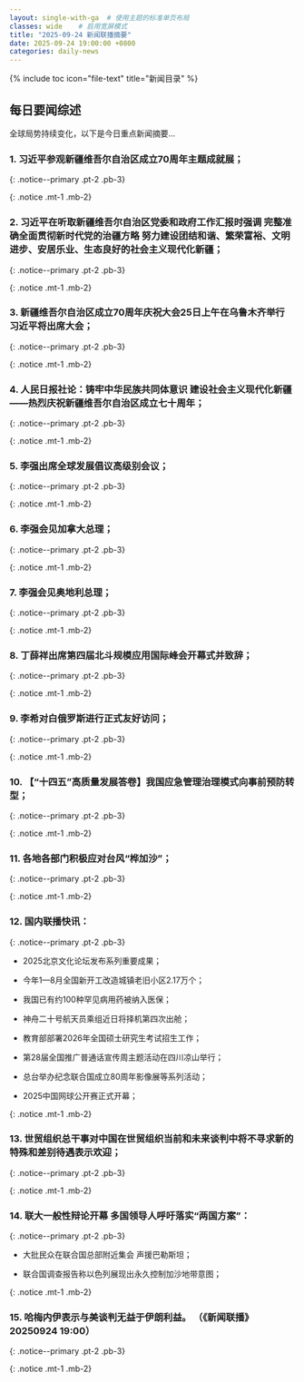 ```yaml
---
layout: single-with-ga  # 使用主题的标准单页布局
classes: wide    # 启用宽屏模式
title: "2025-09-24 新闻联播摘要"
date: 2025-09-24 19:00:00 +0800
categories: daily-news
---
```


{% include toc icon="file-text" title="新闻目录" %}
   
## 每日要闻综述

全球局势持续变化，以下是今日重点新闻摘要...

### 1. 习近平参观新疆维吾尔自治区成立70周年主题成就展； 

{: .notice--primary .pt-2 .pb-3}

{: .notice .mt-1 .mb-2}

### 2. 习近平在听取新疆维吾尔自治区党委和政府工作汇报时强调 完整准确全面贯彻新时代党的治疆方略 努力建设团结和谐、繁荣富裕、文明进步、安居乐业、生态良好的社会主义现代化新疆； 

{: .notice--primary .pt-2 .pb-3}

{: .notice .mt-1 .mb-2}

### 3. 新疆维吾尔自治区成立70周年庆祝大会25日上午在乌鲁木齐举行 习近平将出席大会； 

{: .notice--primary .pt-2 .pb-3}

{: .notice .mt-1 .mb-2}

### 4. 人民日报社论：铸牢中华民族共同体意识 建设社会主义现代化新疆——热烈庆祝新疆维吾尔自治区成立七十周年； 

{: .notice--primary .pt-2 .pb-3}

{: .notice .mt-1 .mb-2}

### 5. 李强出席全球发展倡议高级别会议； 

{: .notice--primary .pt-2 .pb-3}

{: .notice .mt-1 .mb-2}

### 6. 李强会见加拿大总理； 

{: .notice--primary .pt-2 .pb-3}

{: .notice .mt-1 .mb-2}

### 7. 李强会见奥地利总理； 

{: .notice--primary .pt-2 .pb-3}

{: .notice .mt-1 .mb-2}

### 8. 丁薛祥出席第四届北斗规模应用国际峰会开幕式并致辞； 

{: .notice--primary .pt-2 .pb-3}

{: .notice .mt-1 .mb-2}

### 9. 李希对白俄罗斯进行正式友好访问； 

{: .notice--primary .pt-2 .pb-3}

{: .notice .mt-1 .mb-2}

### 10. 【“十四五”高质量发展答卷】我国应急管理治理模式向事前预防转型； 

{: .notice--primary .pt-2 .pb-3}

{: .notice .mt-1 .mb-2}

### 11. 各地各部门积极应对台风“桦加沙”； 

{: .notice--primary .pt-2 .pb-3}

{: .notice .mt-1 .mb-2}

### 12. 国内联播快讯： 

{: .notice--primary .pt-2 .pb-3}

- 2025北京文化论坛发布系列重要成果；

- 今年1—8月全国新开工改造城镇老旧小区2.17万个；

- 我国已有约100种罕见病用药被纳入医保；

- 神舟二十号航天员乘组近日将择机第四次出舱；

- 教育部部署2026年全国硕士研究生考试招生工作；

- 第28届全国推广普通话宣传周主题活动在四川凉山举行；

- 总台举办纪念联合国成立80周年影像展等系列活动；

- 2025中国网球公开赛正式开幕；

{: .notice .mt-1 .mb-2}

### 13. 世贸组织总干事对中国在世贸组织当前和未来谈判中将不寻求新的特殊和差别待遇表示欢迎； 

{: .notice--primary .pt-2 .pb-3}

{: .notice .mt-1 .mb-2}

### 14. 联大一般性辩论开幕 多国领导人呼吁落实“两国方案”： 

{: .notice--primary .pt-2 .pb-3}

- 大批民众在联合国总部附近集会 声援巴勒斯坦；

- 联合国调查报告称以色列展现出永久控制加沙地带意图；

{: .notice .mt-1 .mb-2}

### 15. 哈梅内伊表示与美谈判无益于伊朗利益。 （《新闻联播》 20250924 19:00） 

{: .notice--primary .pt-2 .pb-3}

{: .notice .mt-1 .mb-2}